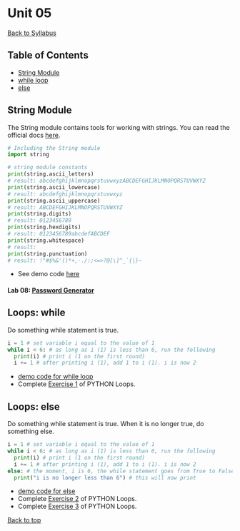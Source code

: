 # <a id="top"></a>Unit 05
[Back to Syllabus](../README.md)

## Table of Contents
- [String Module](#string)
- [while loop](#while)
- [else](#else)

## <a id="string"></a>String Module

The String module contains tools for working with strings. You can read the official docs [here](https://docs.python.org/3/library/string.html).

```python
# Including the String module
import string

# string module constants
print(string.ascii_letters)
# result: abcdefghijklmnopqrstuvwxyzABCDEFGHIJKLMNOPQRSTUVWXYZ
print(string.ascii_lowercase)
# result: abcdefghijklmnopqrstuvwxyz
print(string.ascii_uppercase)
# result: ABCDEFGHIJKLMNOPQRSTUVWXYZ
print(string.digits)
# result: 0123456789
print(string.hexdigits)
# result: 0123456789abcdefABCDEF
print(string.whitespace)
# result:
print(string.punctuation)
# result: !"#$%&'()*+,-./:;<=>?@[\]^_`{|}~
```
- See demo code [here](https://repl.it/@pdxadmin/stringmodule)

#### Lab 08: [Password Generator](https://github.com/PdxCodeGuild/IntroToProgramming/blob/master/labs/lab08-password_generator.md)

## <a id="while"></a>Loops: while

Do something while statement is true.

```python
i = 1 # set variable i equal to the value of 1
while i < 6: # as long as i (1) is less than 6, run the following
  print(i) # print i (1 on the first round)
  i += 1 # after printing i (1), add 1 to i (1). i is now 2
```
- [demo code for while loop](https://repl.it/@pdxadmin/while)
- Complete [Exercise 1](https://www.w3schools.com/python/exercise.asp?filename=exercise_while_loops1) of PYTHON Loops.

## <a id="else"></a>Loops: else
Do something while statement is true. When it is no longer true, do something else.

```python
i = 1 # set variable i equal to the value of 1
while i < 6: # as long as i (1) is less than 6, run the following
  print(i) # print i (1 on the first round)
  i += 1 # after printing i (1), add 1 to i (1). i is now 2
else: # the moment, i is 6, the while statement goes from True to False
  print("i is no longer less than 6") # this will now print
```
- [demo code for else](https://repl.it/@pdxadmin/else)
- Complete [Exercise 2](https://www.w3schools.com/python/exercise.asp?filename=exercise_while_loops2) of PYTHON Loops.
- Complete [Exercise 3](https://www.w3schools.com/python/exercise.asp?filename=exercise_while_loops3) of PYTHON Loops.

[Back to top](#top)